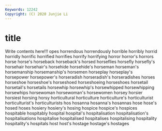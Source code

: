 ```yaml
---
Keywords: 12242
Copyright: (C) 2020 Junjie Li
---
```


# title

Write contents here!!!
opes 
horrendous 
horrendously 
horrible
horribly 
horrid 
horridly 
horrific 
horrified 
horrifies 
horrify 
horrifying 
horror 
horror's
horrors 
horse 
horse's 
horseback 
horseback's 
horsed 
horseflies 
horsefly 
horsefly's 
horsehair
horsehair's 
horsehide 
horsehide's 
horseman 
horseman's 
horsemanship 
horsemanship's 
horsemen 
horseplay 
horseplay's
horsepower 
horsepower's 
horseradish 
horseradish's 
horseradishes 
horses 
horseshoe 
horseshoe's 
horseshoed 
horseshoeing
horseshoes 
horsetail 
horsetail's 
horsetails 
horsewhip 
horsewhip's 
horsewhipped 
horsewhipping 
horsewhips 
horsewoman
horsewoman's 
horsewomen 
horsey 
horsier 
horsiest 
horsing 
horsy 
horticultural 
horticulture 
horticulture's
horticulturist 
horticulturist's 
horticulturists 
hos 
hosanna 
hosanna's 
hosannas 
hose 
hose's 
hosed
hoses 
hosiery 
hosiery's 
hosing 
hospice 
hospice's 
hospices 
hospitable 
hospitably 
hospital
hospital's 
hospitalisation 
hospitalisation's 
hospitalisations 
hospitalise 
hospitalised 
hospitalises 
hospitalising 
hospitality 
hospitality's
hospitals 
host 
host's 
hostage 
hostage's 
hostages 
